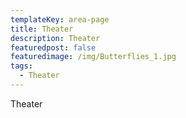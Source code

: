 ```yaml
---
templateKey: area-page
title: Theater
description: Theater
featuredpost: false
featuredimage: /img/Butterflies_1.jpg
tags:
  - Theater
---
```

Theater